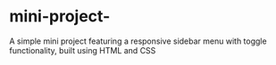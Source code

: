# mini-project-
A simple mini project featuring a responsive sidebar menu with toggle functionality, built using HTML and CSS
